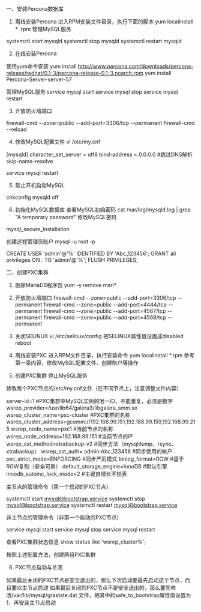 
一、安装Percona数据库
1. 离线安装Percona
进入RPM安装文件目录，执行下面的脚本
yum localinstall * .rpm
管理MySQL服务

systemctl start mysqld
systemctl stop mysqld
systemctl restart mysqld

2. 在线安装Percona

使用yum命令安装
yum install http://www.percona.com/downloads/percona-release/redhat/0.1-3/percona-release-0.1-3.noarch.rpm
yum  install  Percona-Server-server-57

管理MySQL服务
service mysql start
service mysql stop
service mysql restart

3. 开放防火墙端口

firewall-cmd --zone=public --add-port=3306/tcp --permanent
firewall-cmd --reload

4. 修改MySQL配置文件
vi /etc/my.cnf

[mysqld]
character_set_server = utf8
bind-address = 0.0.0.0
#跳过DNS解析
skip-name-resolve

service mysql restart 

5. 禁止开机启动MySQL

chkconfig mysqld off

6. 初始化MySQL数据库
查看MySQL初始密码
cat /var/log/mysqld.log | grep "A temporary password"
修改MySQL密码

mysql_secure_installation

创建远程管理员账户
mysql -u root -p

CREATE USER 'admin'@'%' IDENTIFIED BY 'Abc_123456';
GRANT all privileges ON *.* TO 'admin'@'%';
FLUSH PRIVILEGES;

二、创建PXC集群
1. 删除MariaDB程序包
yum -y remove mari*
2. 开放防火墙端口
firewall-cmd --zone=public --add-port=3306/tcp --permanent
firewall-cmd --zone=public --add-port=4444/tcp --permanent
firewall-cmd --zone=public --add-port=4567/tcp --permanent
firewall-cmd --zone=public --add-port=4568/tcp --permanent

3. 关闭SELINUX
vi /etc/selinux/config
把SELINUX属性值设置成disabled
reboot
4. 离线安装PXC
进入RPM文件目录，执行安装命令
yum localinstall *.rpm
参考第一章内容，修改MySQL配置文件、创建账户等操作

5. 创建PXC集群
停止MySQL服务

修改每个PXC节点的/etc/my.cnf文件（在不同节点上，注意调整文件内容）

server-id=1  #PXC集群中MySQL实例的唯一ID，不能重复，必须是数字
wsrep_provider=/usr/lib64/galera3/libgalera_smm.so
wsrep_cluster_name=pxc-cluster  #PXC集群的名称
wsrep_cluster_address=gcomm://192.168.99.151,192.168.99.159,192.168.99.215
wsrep_node_name=pxc1  #当前节点的名称
wsrep_node_address=192.168.99.151  #当前节点的IP
wsrep_sst_method=xtrabackup-v2  #同步方法（mysqldump、rsync、xtrabackup）
wsrep_sst_auth= admin:Abc_123456  #同步使用的帐户
pxc_strict_mode=ENFORCING  #同步严厉模式
binlog_format=ROW  #基于ROW复制（安全可靠）
default_storage_engine=InnoDB  #默认引擎
innodb_autoinc_lock_mode=2  #主键自增长不锁表

主节点的管理命令（第一个启动的PXC节点）


systemctl start mysql@bootstrap.service
systemctl stop mysql@bootstrap.service
systemctl restart mysql@bootstrap.service


非主节点的管理命令（非第一个启动的PXC节点）

service mysql start
service mysql stop
service mysql restart


查看PXC集群状态信息
show status like 'wsrep_cluster%'; 

按照上述配置方法，创建两组PXC集群


6. PXC节点启动与关闭

如果最后关闭的PXC节点是安全退出的，那么下次启动要最先启动这个节点，而且要以主节点启动
如果最后关闭的PXC节点不是安全退出的，那么要先修改/var/lib/mysql/grastate.dat 文件，把其中的safe_to_bootstrap属性值设置为1，再安装主节点启动

